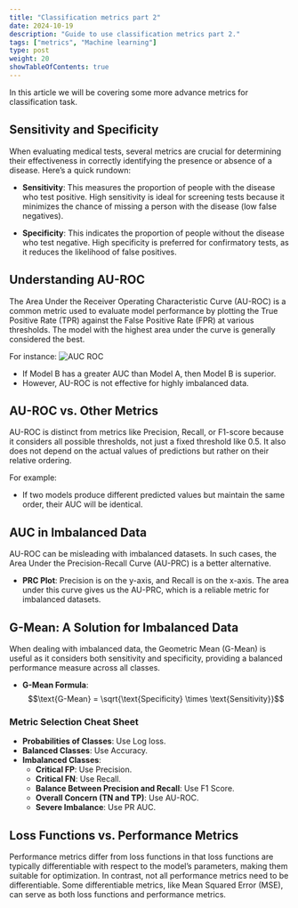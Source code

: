 ```yaml
---
title: "Classification metrics part 2"
date: 2024-10-19
description: "Guide to use classification metrics part 2."
tags: ["metrics", "Machine learning"]
type: post
weight: 20
showTableOfContents: true
---
```


In this article we will be covering some more advance metrics for classification task.

## Sensitivity and Specificity

When evaluating medical tests, several metrics are crucial for determining their effectiveness in correctly identifying the presence or absence of a disease. Here’s a quick rundown:

- **Sensitivity**: This measures the proportion of people with the disease who test positive. High sensitivity is ideal for screening tests because it minimizes the chance of missing a person with the disease (low false negatives).
  
- **Specificity**: This indicates the proportion of people without the disease who test negative. High specificity is preferred for confirmatory tests, as it reduces the likelihood of false positives.

## Understanding AU-ROC

The Area Under the Receiver Operating Characteristic Curve (AU-ROC) is a common metric used to evaluate model performance by plotting the True Positive Rate (TPR) against the False Positive Rate (FPR) at various thresholds. The model with the highest area under the curve is generally considered the best.

For instance:
![AUC ROC](/AUC-ROC-curve.png)

- If Model B has a greater AUC than Model A, then Model B is superior. 
- However, AU-ROC is not effective for highly imbalanced data.

## AU-ROC vs. Other Metrics

AU-ROC is distinct from metrics like Precision, Recall, or F1-score because it considers all possible thresholds, not just a fixed threshold like 0.5. It also does not depend on the actual values of predictions but rather on their relative ordering.

For example:
- If two models produce different predicted values but maintain the same order, their AUC will be identical.

## AUC in Imbalanced Data

AU-ROC can be misleading with imbalanced datasets. In such cases, the Area Under the Precision-Recall Curve (AU-PRC) is a better alternative.

- **PRC Plot**: Precision is on the y-axis, and Recall is on the x-axis. The area under this curve gives us the AU-PRC, which is a reliable metric for imbalanced datasets.

## G-Mean: A Solution for Imbalanced Data

When dealing with imbalanced data, the Geometric Mean (G-Mean) is useful as it considers both sensitivity and specificity, providing a balanced performance measure across all classes.

- **G-Mean Formula**: $$\text{G-Mean} = \sqrt{\text{Specificity} \times \text{Sensitivity}}$$

### Metric Selection Cheat Sheet

- **Probabilities of Classes**: Use Log loss.
- **Balanced Classes**: Use Accuracy.
- **Imbalanced Classes**:
  - **Critical FP**: Use Precision.
  - **Critical FN**: Use Recall.
  - **Balance Between Precision and Recall**: Use F1 Score.
  - **Overall Concern (TN and TP)**: Use AU-ROC.
  - **Severe Imbalance**: Use PR AUC.

## Loss Functions vs. Performance Metrics

Performance metrics differ from loss functions in that loss functions are typically differentiable with respect to the model’s parameters, making them suitable for optimization. In contrast, not all performance metrics need to be differentiable. Some differentiable metrics, like Mean Squared Error (MSE), can serve as both loss functions and performance metrics.
